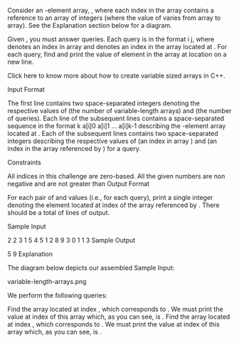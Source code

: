 Consider an -element array, , where each index  in the array contains a reference to an array of  integers (where the value of  varies from array to array). See the Explanation section below for a diagram.

Given , you must answer  queries. Each query is in the format i j, where  denotes an index in array  and  denotes an index in the array located at . For each query, find and print the value of element  in the array at location  on a new line.

Click here to know more about how to create variable sized arrays in C++.

Input Format

The first line contains two space-separated integers denoting the respective values of  (the number of variable-length arrays) and  (the number of queries). 
Each line  of the  subsequent lines contains a space-separated sequence in the format k a[i]0 a[i]1 … a[i]k-1 describing the -element array located at . 
Each of the  subsequent lines contains two space-separated integers describing the respective values of  (an index in array ) and  (an index in the array referenced by ) for a query.

Constraints

All indices in this challenge are zero-based.
All the given numbers are non negative and are not greater than 
Output Format

For each pair of  and  values (i.e., for each query), print a single integer denoting the element located at index  of the array referenced by . There should be a total of  lines of output.

Sample Input

2 2
3 1 5 4
5 1 2 8 9 3
0 1
1 3
Sample Output

5
9
Explanation

The diagram below depicts our assembled Sample Input:

variable-length-arrays.png

We perform the following  queries:

Find the array located at index , which corresponds to . We must print the value at index  of this array which, as you can see, is .
Find the array located at index , which corresponds to . We must print the value at index  of this array which, as you can see, is .
